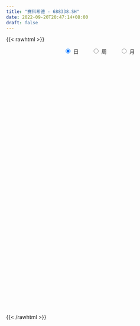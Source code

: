 ```yaml
---
title: "赛科希德 - 688338.SH"
date: 2022-09-20T20:47:14+08:00
draft: false
---
```

{{< rawhtml >}}
    <div style="text-align: center">
        <label style="padding: 1rem;"><input style="margin-right: .5rem" type="radio" name="period" value="D" checked onclick="period_change(this)">日</label>
        <label style="padding: 1rem;"><input style="margin-right: .5rem" type="radio" name="period" value="W" onclick="period_change(this)">周</label>
        <label style="padding: 1rem;"><input style="margin-right: .5rem" type="radio" name="period" value="M" onclick="period_change(this)">月</label>
    </div>
    <div id="chart" style="height: 700px;"></div> 
    <script type="text/javascript">
        const D_v = [11932.2,8741.44,18937.33,15029.28,9034.46,18582.39,14041.01,17815.07,11528.6,13349.9,10201.94,8292.66,18745.18,28251.61,14044.59,6851.15,8071.98,11128.2,7583.56,5249.02,9916.56,5084.34,4888.5,5502.09,8185.19,8897.94,6373.39,6481.57,5569.08,4877.04,4545.44,19541.33,18093.94,15858.23,9523.59,4569.47,9033.44,9485.95,8962.4,7467.26,9362.0,5235.91,5848.68,5953.24,8252.92,6316.79,6573.79,2616.67,3802.11,9328.77,6740.55,3914.03,3181.55,3605.27,3685.41,4748.39,12581.21,6265.76,3567.29,2911.68,3448.79,3669.56,4068.25,8304.99,4999.4,3977.28,4989.56,4995.77,7512.66,2376.56,3954.66,4177.99,3824.83,3171.78,3644.9,4707.58,6891.62,6494.16,3248.39,4097.72,3244.16,2775.43,4417.12,3717.79,5809.07,4801.98,6748.31,4214.01,4707.31,2357.13,5503.38,5784.76,6329.17,3685.64,3841.66,3172.3,4589.27,9594.04,6573.52,3135.39,3247.1,2622.25,3088.81,2385.61,3043.76,5038.4,6660.82,13018.5,11674.69,6123.76,7394.55,5637.03,5787.97,8648.52,4795.51,3895.69,5559.15,7235.14,5294.73,3542.38,3399.74,5659.7,5605.1,5912.23,4561.92,4093.7,2786.72,2426.68,1799.5,2742.81,2479.27,2168.42,2708.63,2563.06,2921.28,1961.49,3487.75,2012.44,2214.55,2781.05,2178.53,1121.16,2841.83,1518.41,1696.23,3598.98,1980.84,2967.67,2134.12,1981.9,5832.6,10372.14,15314.83,10042.58,6371.09,5425.21,9146.3,18114.3,9616.03,6694.42,7075.72,5173.25,6844.94,4995.83,4340.61,2578.59,3519.94,7926.07,7174.75,10446.46,6069.94,7759.82,24549.41,20326.08,11742.88,11835.36,18524.35,11720.77,11259.55,9522.68,9773.25,16815.76,10750.92,14972.32,20564.2,9747.16,5736.8,5420.35,7747.78,5803.23,4082.92,4714.44,5638.55,5085.92,4403.14,5283.08,5891.07,3223.91,4220.75,4171.42,5315.14,10901.58,10444.98,8075.94,8288.0,7569.76,5523.47,5274.44,4448.93,7498.01,2864.99,4218.74,2270.63,3925.88,2323.21,3321.08,2961.84,2561.73,5194.1,3222.32,2643.35,2524.54,3336.13,3841.76,5132.32,5198.58,4702.5,5275.0,5549.64,7619.17,3975.8,4972.56,3284.16,3902.87,2577.15,4794.34,2295.43,3534.33,3279.57,3376.36,5265.61,5365.43,1897.54,2404.63,2236.24,2781.16,2053.68,2442.62,3639.58,2945.91,2574.13,2816.42,2745.58,1406.09,4632.19,9468.69,5132.11,4816.54,2177.73,2832.68,3712.92,2793.47,1226.39,1838.46,1149.1,1210.59,949.91,1416.45,1160.62,1114.78,1230.4,994.6,1530.81,1005.7,1262.55,1279.16,1788.98,2599.04,3427.18,4326.85,2287.06,2075.71,3435.11,4384.82,2613.35,2987.1,1885.08,1781.87,2499.23,2635.55,2309.21,4445.61,3072.22,1968.86,2875.34,3198.12,1945.66,3627.41,6347.91,4917.95,4216.15,4025.98,5222.11,3504.49,4674.53,3113.43,4044.12,2583.98,1437.41,1750.25,2100.52,2196.06,2394.46,3974.19,2311.56,2093.2,2632.44,2861.35,4361.97,3401.08,3698.62,1876.94,1407.95,2010.3,2809.13,3744.08,4798.1,4224.4,3756.32,6062.11,8034.0,16182.11,10436.54,8110.27,17335.2,10667.63,11241.56,4738.72,6088.11,5231.07,4229.67,7047.24,2879.82,3496.48,2953.25,2558.75,2069.62,2451.15,2118.43,3003.54,2474.5,1886.91,2539.86,2166.24,1767.6,4632.62,2217.85,2030.76,4732.73,3013.77,2363.73,1997.37,2061.18,1806.49,2553.82,3018.12,3253.88,3631.08,2437.91,4484.9,3358.27,2730.8,2924.74,2416.68,2142.11,2366.3,1812.79,1722.17,1952.78,1809.23,1648.31,1933.75,1903.4,2485.23,1519.8,1450.07,2233.84,2431.5,2850.16,1518.42,1549.84,1547.94,2618.37,2464.38,2086.93,2610.1,3426.92,5731.76,4152.93,2537.24,4553.5,3031.41,3483.68,3317.53,2976.94,5111.09,2825.88,3590.95,2351.03,1574.44,2010.79,1511.41,1493.51,2520.05,1757.16,1805.87,2811.32,1674.46,1423.08,1805.26,3142.02,4617.81,5180.48,7557.18,11882.76,5411.41,6086.72,4713.18,3678.62,3195.75,3982.03,4760.11,4159.87,4391.89,2727.15,3704.27,2504.64,3152.45,3945.18,3400.0,3288.49,3910.49,2568.46,2124.58,4578.02,3139.67,2837.22,2791.78,2097.92,1751.34,2625.45,2505.2,3353.13,3161.79,2331.03,2113.77,2359.36,2505.08,3169.15,2387.65,2455.69,1761.24,2837.19,2900.68,2167.88,4661.31,3141.46,1962.65,4482.2,3513.29,3416.95,3840.7,8054.5,5068.92,3275.58,2509.97,3046.74,4594.58,4517.47,2404.05,2202.65,4303.64,5573.94,3601.36,2729.23,4134.41,3508.36,3438.38,2162.93,2815.7,2672.44,2939.63,2367.8,1818.91,1988.61,2830.2,3798.78,3262.55,2461.24,1309.44]
const D_histogram = [0.0,0.0325470085,-0.1983605717,-0.2321189259,-0.3244422982,-0.7018881779,-0.9903210574,-1.390018091,-1.714717045,-1.6319692413,-1.4240097497,-1.137567852,-0.6075884824,-0.1345188157,0.1003371715,0.2097212802,0.2853040842,0.4965471337,0.5113034144,0.3971376226,-0.0008000081,-0.1881482147,-0.3589739174,-0.2850323183,-0.0296311556,0.1111188034,0.2438517849,0.2013109678,0.2389452691,0.1845536407,0.1629809825,0.3797180836,0.5351230194,0.330651529,0.0497040853,-0.1165055807,-0.3135022169,-0.5066287495,-0.7658229343,-0.892188208,-0.6962593733,-0.5418558354,-0.3450337953,-0.2421987297,-0.002086002,0.1193961852,0.0947886058,0.0792442739,0.0687385026,0.2328162034,0.2234098051,0.2641568201,0.2908430955,0.2824038306,0.2753598378,0.201285308,0.3126216754,0.2579287292,0.2003684274,0.1742041274,0.2197468934,0.2556536769,0.2900757769,0.4027883109,0.4581896034,0.4233048316,0.2644095234,0.0923114463,-0.1462591486,-0.2630441242,-0.2476350398,-0.3812707584,-0.3745359439,-0.4222705726,-0.3832563233,-0.3535825413,-0.4070940423,-0.5855926527,-0.6428386008,-0.7313005545,-0.7258103169,-0.6670861477,-0.4527477074,-0.197664223,0.0815232642,0.1912424103,0.0570901567,-0.0507059106,-0.1828029084,-0.1926018369,-0.2830618564,-0.2285148281,-0.0286210844,0.1083698938,0.2527513613,0.3336316536,0.3690721703,0.6056291717,0.6085692913,0.5733080785,0.4533798194,0.3609422325,0.2023281376,0.1613374189,0.1282051107,-0.0191724377,-0.2731450517,-0.128164111,-0.1750331302,-0.175920881,-0.0211819925,0.1477324251,0.3259129542,0.5176869091,0.5682636087,0.5557502275,0.420119548,0.4406646611,0.5078767617,0.4924442273,0.5097757488,0.5187692978,0.5732134147,0.5275401027,0.3998853734,0.2215213189,0.1523214525,0.0578211354,-0.0349514047,-0.0508604496,-0.0272156947,-0.0227146862,0.0047029292,0.0763068893,0.0804192184,0.0628900629,-0.0012513496,0.0127796213,0.0010143835,-0.0180086805,-0.0450097801,-0.0397554374,0.0180781695,0.0489967828,0.0804584203,0.1429747713,0.1524294594,0.0894924789,0.044265696,0.0226201203,0.1093735419,0.3109646207,0.5987842949,0.6051093297,0.5768779862,0.4946054778,0.494603834,0.6643797896,0.6870095642,0.6210406057,0.4556336844,0.3529578987,0.1339964091,-0.068182062,-0.2267511498,-0.3012942078,-0.2981553449,-0.2113504087,-0.1629659691,-0.0176596213,0.0799866431,0.1016161015,0.4807527614,0.7330599843,0.8035456201,0.8387819075,0.9872881951,0.9593530406,0.7875586472,0.6719293175,0.5468935782,0.5157203251,0.4519395464,0.3719489645,-0.0256481392,-0.2887071506,-0.5487187778,-0.7070619906,-0.8894102862,-1.0228878735,-1.0436536269,-0.997964633,-0.8718148455,-0.6819907833,-0.5633998542,-0.5148107555,-0.5714598149,-0.5545045559,-0.448282696,-0.4208448927,-0.3009531638,-0.1389229211,-0.0020543453,0.0927278914,0.110002521,0.0079793478,-0.0594645481,-0.1749540841,-0.2024238768,-0.3081166701,-0.3634214844,-0.4382997997,-0.4260720448,-0.481447702,-0.4520275769,-0.3578457313,-0.2533593013,-0.2200661884,-0.285608033,-0.3209425679,-0.3673069671,-0.3324395133,-0.1915680764,-0.0199214362,0.129514901,0.2658358332,0.2879050192,0.1899634325,0.1459471576,0.0228331914,-0.059216563,-0.0893939091,-0.103780064,-0.0498420269,-0.05088195,-0.0798287423,-0.0990405696,-0.1402739855,-0.0792334283,-0.0273082143,0.0590017495,0.0345690927,0.0038302511,-0.0305348874,-0.0621109628,-0.0563187122,-0.0394053524,0.0009124587,0.0773966563,0.118756576,0.1369388064,0.1252885704,0.1207921545,0.1220163676,0.1749853093,0.2980546029,0.3054064001,0.2416999425,0.1687912708,0.1241845917,0.0464037064,-0.0526657261,-0.1182835068,-0.1873048278,-0.1995311138,-0.1437930229,-0.0933608681,-0.0831468583,-0.053176188,-0.0180159282,-0.0024648603,0.0146640139,0.0433376599,0.0533947378,0.0543252886,0.0563828526,0.0697594408,0.0995811815,0.0913332601,-0.047127284,-0.1117798541,-0.1246125226,-0.1582537681,-0.1204884183,-0.0581790249,0.0253148128,0.0327745745,0.0616731509,0.1119263339,0.1701220065,0.2043303563,0.2799571992,0.2888734119,0.3295175571,0.2965454028,0.297618449,0.285472422,0.3045939531,0.3486367133,0.3752019073,0.3636758601,0.3554918798,0.3656140149,0.3430883063,0.2258317623,0.1690654497,0.0341028371,-0.0943730411,-0.1595026623,-0.1747685693,-0.1939583377,-0.1937378243,-0.1522033656,-0.1127697711,-0.0771012835,-0.078033772,-0.053817058,-0.0315767241,0.0202397799,-0.0053421724,-0.0902081095,-0.1061075991,-0.0981265898,-0.0900505365,-0.0463951363,-0.0062345707,0.0455988428,0.0559787312,0.0901205898,0.1097192198,0.1923152844,0.3364321917,0.3965539097,0.3584920825,0.4113167623,0.3808309124,0.2267438042,0.0997493768,-0.0472299859,-0.1982847945,-0.3345890668,-0.5437230034,-0.6516474907,-0.75344888,-0.7894753798,-0.7371914989,-0.6248733915,-0.4991741576,-0.3877703048,-0.3419749947,-0.3140341949,-0.2610189666,-0.1504376152,-0.0832574024,-0.0095978749,0.124271887,0.1775366074,0.2409004466,0.1899371951,0.1984662915,0.1808432743,0.1773345702,0.1939393744,0.1905678022,0.1661215289,0.0961837454,-0.027538152,-0.1484281167,-0.1727991554,-0.0788430427,-0.0482081401,-0.1334244679,-0.1371494872,-0.0809931736,-0.005379847,0.0708191251,0.0953660333,0.1153904061,0.0936150107,0.0752864139,0.050972953,0.0381065555,0.0617205295,0.0991630169,0.102240834,0.1108267653,0.0411139574,-0.0415672211,-0.1815545367,-0.1933547865,-0.2092662531,-0.1721984711,-0.1302784203,-0.1121065379,-0.1235565201,-0.078024409,-0.1240686821,-0.2439600633,-0.4020200892,-0.5492743639,-0.5978216202,-0.6431350565,-0.5421814965,-0.4167865153,-0.2989263652,-0.0923686327,0.046846367,0.1428293602,0.2261417208,0.2813133408,0.2878719368,0.2629609004,0.2490261466,0.2887209105,0.3127038042,0.3433759863,0.2520441072,0.207794786,0.1821383834,0.1294985312,0.1141025979,0.1366373349,0.2044279078,0.3476184666,0.4927554523,0.5123183327,0.4803367263,0.3700428837,0.3023948543,0.2260427986,0.1298535856,0.0636296833,0.0558900671,0.0704075443,0.0858284773,0.061244716,-0.0044948497,-0.0000380422,0.043715709,0.0682252608,0.1022069499,0.0788463073,0.0703672766,0.0561836162,0.103495722,0.086442384,0.0699481055,-0.0073936678,-0.0262666243,-0.0521156053,-0.1300027961,-0.1735859403,-0.1425716802,-0.1688485202,-0.1309927942,-0.0712185115,-0.0013154241,0.0470240525,0.0581468339,0.0937287333,0.1029952937,0.1078109267,0.1323129973,0.1082177111,0.0936077828,-0.0172508203,-0.0670755472,-0.079071533,-0.0205994092,0.0381792004,0.0761126735,0.1128586935,0.1773094046,0.1813136526,0.1455317155,0.1182654522,0.0962200869,0.0905087847,0.0281199179,-0.0289344901,-0.0617195831,-0.1412514831,-0.1804982247,-0.189473532,-0.186869238,-0.1307689649,-0.1158952288,-0.1299297509,-0.1138264892,-0.0883526472,-0.0683503407,-0.0699010255,-0.091101866,-0.0792658328,-0.0701370877,-0.0751492617,-0.0726362471,-0.1298286143,-0.2039183647,-0.2217090786]
const D_fast = [0.0,0.0406837607,-0.2398139625,-0.3316020481,-0.505035995,-1.0579539192,-1.593967063,-2.3411686194,-3.0945468346,-3.4197913413,-3.5678342871,-3.5657843525,-3.1877021034,-2.7482621406,-2.4883218605,-2.3265074319,-2.1795986067,-1.8442187739,-1.7016366396,-1.7165180257,-2.1146556584,-2.3490409186,-2.6096101007,-2.6069265812,-2.3589332074,-2.1904035476,-1.9967076198,-1.988920695,-1.8915500764,-1.8998032946,-1.8806307073,-1.5689640852,-1.2797783945,-1.4015870028,-1.6701084251,-1.8654444863,-2.1408166767,-2.4606003966,-2.9112503151,-3.2606626408,-3.2387986493,-3.2198590703,-3.1092954791,-3.0670100959,-2.8274188686,-2.6760876351,-2.6769980631,-2.6727313266,-2.6660524722,-2.4437707206,-2.3973246676,-2.2905384476,-2.1911413983,-2.1289797056,-2.0671837389,-2.0909369417,-1.9014451554,-1.8916559193,-1.8991241143,-1.8817373825,-1.7812578931,-1.6814376904,-1.5744966462,-1.3610870344,-1.191138341,-1.120196905,-1.2129898323,-1.3620100479,-1.6371454299,-1.8196914366,-1.866191112,-2.0951445203,-2.1820436918,-2.3353459636,-2.3921457952,-2.4508676484,-2.60615266,-2.9310494336,-3.149005032,-3.4202921243,-3.5962544659,-3.7043018336,-3.6031503202,-3.3974828915,-3.0979145882,-2.9403848396,-3.0602645541,-3.180737099,-3.3585348239,-3.4164842115,-3.5777096952,-3.5802913739,-3.3875529013,-3.2234694496,-3.0159001419,-2.8516119362,-2.7239033769,-2.3359390826,-2.1808566402,-2.0727908333,-2.0793741375,-2.0815761663,-2.1896082269,-2.1902645908,-2.1913456214,-2.3435162792,-2.6657751561,-2.5528352431,-2.643462545,-2.688330516,-2.5388871256,-2.3330396017,-2.073380834,-1.7521851518,-1.5595425501,-1.4331183744,-1.4637191669,-1.3330078885,-1.1388265975,-1.031148075,-0.8863726164,-0.7476867429,-0.5499392723,-0.4637275586,-0.4914109447,-0.6143946694,-0.6455141726,-0.7255592059,-0.8270695972,-0.8556937545,-0.8388529233,-0.8400305863,-0.8114372386,-0.7207565562,-0.6965394225,-0.6983460623,-0.7628003121,-0.7455744359,-0.7570860778,-0.780611312,-0.8188648566,-0.8235493733,-0.7611962239,-0.7180284149,-0.6664521724,-0.5681921285,-0.5206300756,-0.5611939364,-0.5953542953,-0.611344841,-0.4972480338,-0.2179157999,0.2195999481,0.3772023153,0.4931904683,0.5345693293,0.658218644,0.9940895471,1.1884717127,1.2777629056,1.2262644054,1.2118280944,1.0263657071,0.8071417205,0.5918848452,0.4420182353,0.3706182619,0.404585596,0.4122285433,0.5531199858,0.670762911,0.7177963948,1.217121245,1.652693464,1.9240655049,2.168997269,2.5643256054,2.7762287111,2.8013239795,2.8536769792,2.8653646344,2.9631214625,3.0123255705,3.0253222297,2.6213130912,2.2860772921,1.8888859704,1.5537772601,1.1490763929,0.7598768371,0.4781976771,0.2743955127,0.1825915888,0.2019179552,0.1796589208,0.0995453306,-0.0999686825,-0.2216395625,-0.2274883767,-0.3052617965,-0.2606083586,-0.1333088461,0.0030461434,0.1210103529,0.1657856127,0.0657572765,-0.0165527564,-0.1757808134,-0.2538565754,-0.4365785361,-0.5827387215,-0.7671919867,-0.8614822431,-1.0372198258,-1.1208065949,-1.1160861821,-1.0749395774,-1.0966630116,-1.2336068645,-1.3491770413,-1.4873681823,-1.5356106069,-1.442631189,-1.275964908,-1.0941498455,-0.891369955,-0.7973245142,-0.8477752428,-0.8553047282,-0.9727103966,-1.0695642917,-1.1220901151,-1.162421286,-1.1209437556,-1.1347041662,-1.1836081441,-1.2275801138,-1.3038820261,-1.262649826,-1.2175516655,-1.1164912644,-1.1322816479,-1.1620629268,-1.2040617872,-1.2511656033,-1.2594530307,-1.2523910091,-1.2118450832,-1.1160117215,-1.0449626578,-0.9925457258,-0.9728738192,-0.9471721965,-0.9154438915,-0.8187286225,-0.6211456781,-0.5374422809,-0.5407237528,-0.5714346069,-0.584995138,-0.6511750968,-0.7634109608,-0.8585996182,-0.9744471462,-1.0365562106,-1.0167663755,-0.9896744377,-1.0002471424,-0.9835705191,-0.9529142414,-0.9379793886,-0.9171845109,-0.8776764499,-0.8542706876,-0.8397588147,-0.8236055374,-0.792789089,-0.7380720529,-0.7234866594,-0.8737290244,-0.966326558,-1.0103123572,-1.0835170448,-1.0758737995,-1.0281091623,-0.9382866214,-0.9226332161,-0.878316352,-0.8000815855,-0.6993554113,-0.6140644725,-0.4684483298,-0.3873137641,-0.2642902296,-0.2231260332,-0.1476483748,-0.0884262962,0.0068437232,0.1380456617,0.2584113325,0.3378042503,0.41849324,0.5200188788,0.5832652467,0.5224666433,0.5079666931,0.3815297898,0.2294606514,0.1244553646,0.0654973152,-0.0021820376,-0.0503959803,-0.0469123629,-0.0356712113,-0.0192780445,-0.039718976,-0.0289565266,-0.0146103736,0.0422660753,0.01534858,-0.0920693845,-0.1344957739,-0.1510464121,-0.1654829929,-0.1334263767,-0.0948244538,-0.0315913296,-0.0072167584,0.0494552476,0.0964836826,0.2271585683,0.4553835235,0.614643719,0.6662049123,0.8218587828,0.886580661,0.7891795038,0.6871224206,0.5283355614,0.3277095542,0.1077580152,-0.2373066722,-0.5081430322,-0.7983066415,-1.0317019862,-1.1637159801,-1.2076162206,-1.2067105261,-1.1922492495,-1.2319476881,-1.2825154369,-1.2947549503,-1.2217830027,-1.1754171405,-1.1041570817,-0.939219348,-0.8415704758,-0.7179815249,-0.7214604777,-0.6633148084,-0.635727007,-0.5949020686,-0.5298124208,-0.4855420425,-0.4684579336,-0.5143497806,-0.644956216,-0.8029532099,-0.8705240375,-0.7962786855,-0.7776958179,-0.8962682626,-0.9342806537,-0.8983726336,-0.8241042687,-0.7302005154,-0.6818120988,-0.6329401245,-0.6313117672,-0.6308187606,-0.6423889832,-0.6457287418,-0.6066846355,-0.5444513939,-0.5158133682,-0.4795207456,-0.5389550641,-0.632028048,-0.8174039978,-0.8775429442,-0.9457709741,-0.9517528098,-0.9424023641,-0.9522571162,-0.9945962283,-0.9685702196,-1.0456316632,-1.2265130602,-1.4850781084,-1.7696509741,-1.9676536355,-2.1737508359,-2.20834265,-2.1871442976,-2.1440157388,-1.9605501645,-1.809623573,-1.6779332398,-1.538085449,-1.4125854937,-1.3340589135,-1.2932297249,-1.244907942,-1.1330329504,-1.0308741057,-0.9143579271,-0.9426787794,-0.934979404,-0.9151012108,-0.9353664302,-0.922236714,-0.8655426434,-0.7466450935,-0.516549918,-0.2482240692,-0.1005816057,-0.0124790305,-0.0302621521,-0.0223114679,-0.042152824,-0.1058786406,-0.156195122,-0.1499622215,-0.1178428582,-0.0809648059,-0.0902373882,-0.1571006663,-0.1526533694,-0.097970691,-0.056404824,0.0031286026,-0.0005204632,0.0085923253,0.0084545689,0.0816406052,0.0861978632,0.0871906111,0.0080004208,-0.0174391918,-0.0563170741,-0.1667049639,-0.2536845931,-0.2583132531,-0.3268022232,-0.3216946957,-0.279725041,-0.2101508095,-0.1500553199,-0.12439583,-0.0653817473,-0.0303663634,0.0014020013,0.0589823212,0.0619414628,0.0707334801,-0.044437828,-0.1110314418,-0.1427953107,-0.0894730393,-0.0211496296,0.0358120119,0.1007727053,0.2095507676,0.2588834287,0.2594844204,0.2617845203,0.2637941766,0.2807100706,0.2253511833,0.1610631527,0.112848164,-0.0019966067,-0.0863679046,-0.1427115948,-0.1868246103,-0.1634165785,-0.1775166495,-0.2240336094,-0.23638697,-0.2330012898,-0.2300865684,-0.2491125096,-0.2930888166,-0.3010692416,-0.3094747685,-0.3332742579,-0.3489203051,-0.4385698258,-0.5636391673,-0.636857151]
const D_slow = [0.0,0.0081367521,-0.0414533908,-0.0994831223,-0.1805936968,-0.3560657413,-0.6036460056,-0.9511505284,-1.3798297896,-1.7878221,-2.1438245374,-2.4282165004,-2.580113621,-2.6137433249,-2.588659032,-2.536228712,-2.464902691,-2.3407659075,-2.212940054,-2.1136556483,-2.1138556503,-2.160892704,-2.2506361833,-2.3218942629,-2.3293020518,-2.301522351,-2.2405594047,-2.1902316628,-2.1304953455,-2.0843569353,-2.0436116897,-1.9486821688,-1.8149014139,-1.7322385317,-1.7198125104,-1.7489389056,-1.8273144598,-1.9539716472,-2.1454273808,-2.3684744328,-2.5425392761,-2.6780032349,-2.7642616838,-2.8248113662,-2.8253328667,-2.7954838204,-2.7717866689,-2.7519756004,-2.7347909748,-2.676586924,-2.6207344727,-2.5546952677,-2.4819844938,-2.4113835362,-2.3425435767,-2.2922222497,-2.2140668308,-2.1495846485,-2.0994925417,-2.0559415098,-2.0010047865,-1.9370913673,-1.864572423,-1.7638753453,-1.6493279445,-1.5435017366,-1.4773993557,-1.4543214941,-1.4908862813,-1.5566473123,-1.6185560723,-1.7138737619,-1.8075077479,-1.913075391,-2.0088894718,-2.0972851072,-2.1990586177,-2.3454567809,-2.5061664311,-2.6889915698,-2.870444149,-3.0372156859,-3.1504026128,-3.1998186685,-3.1794378524,-3.1316272499,-3.1173547107,-3.1300311884,-3.1757319155,-3.2238823747,-3.2946478388,-3.3517765458,-3.3589318169,-3.3318393435,-3.2686515031,-3.1852435897,-3.0929755472,-2.9415682543,-2.7894259314,-2.6460989118,-2.532753957,-2.4425183988,-2.3919363644,-2.3516020097,-2.319550732,-2.3243438415,-2.3926301044,-2.4246711322,-2.4684294147,-2.512409635,-2.5177051331,-2.4807720268,-2.3992937883,-2.269872061,-2.1278061588,-1.9888686019,-1.8838387149,-1.7736725496,-1.6467033592,-1.5235923024,-1.3961483652,-1.2664560407,-1.123152687,-0.9912676614,-0.891296318,-0.8359159883,-0.7978356252,-0.7833803413,-0.7921181925,-0.8048333049,-0.8116372286,-0.8173159001,-0.8161401678,-0.7970634455,-0.7769586409,-0.7612361252,-0.7615489626,-0.7583540572,-0.7581004613,-0.7626026315,-0.7738550765,-0.7837939359,-0.7792743935,-0.7670251978,-0.7469105927,-0.7111668998,-0.673059535,-0.6506864153,-0.6396199913,-0.6339649612,-0.6066215757,-0.5288804206,-0.3791843468,-0.2279070144,-0.0836875179,0.0399638516,0.1636148101,0.3297097575,0.5014621485,0.6567222999,0.770630721,0.8588701957,0.892369298,0.8753237825,0.818635995,0.7433124431,0.6687736069,0.6159360047,0.5751945124,0.5707796071,0.5907762679,0.6161802933,0.7363684836,0.9196334797,1.1205198847,1.3302153616,1.5770374104,1.8168756705,2.0137653323,2.1817476617,2.3184710562,2.4474011375,2.5603860241,2.6533732652,2.6469612304,2.5747844427,2.4376047483,2.2608392506,2.0384866791,1.7827647107,1.521851304,1.2723601457,1.0544064343,0.8839087385,0.743058775,0.6143560861,0.4714911324,0.3328649934,0.2207943194,0.1155830962,0.0403448052,0.005614075,0.0051004887,0.0282824615,0.0557830917,0.0577779287,0.0429117917,-0.0008267293,-0.0514326986,-0.1284618661,-0.2193172372,-0.3288921871,-0.4354101983,-0.5557721238,-0.668779018,-0.7582404508,-0.8215802761,-0.8765968232,-0.9479988315,-1.0282344735,-1.1200612152,-1.2031710936,-1.2510631127,-1.2560434717,-1.2236647465,-1.1572057882,-1.0852295334,-1.0377386753,-1.0012518859,-0.995543588,-1.0103477287,-1.032696206,-1.058641222,-1.0711017287,-1.0838222162,-1.1037794018,-1.1285395442,-1.1636080406,-1.1834163976,-1.1902434512,-1.1754930138,-1.1668507407,-1.1658931779,-1.1735268998,-1.1890546405,-1.2031343185,-1.2129856566,-1.2127575419,-1.1934083778,-1.1637192338,-1.1294845322,-1.0981623896,-1.067964351,-1.0374602591,-0.9937139318,-0.919200281,-0.842848681,-0.7824236954,-0.7402258777,-0.7091797298,-0.6975788032,-0.7107452347,-0.7403161114,-0.7871423183,-0.8370250968,-0.8729733525,-0.8963135696,-0.9171002841,-0.9303943311,-0.9348983132,-0.9355145283,-0.9318485248,-0.9210141098,-0.9076654254,-0.8940841032,-0.8799883901,-0.8625485299,-0.8376532345,-0.8148199195,-0.8266017405,-0.854546704,-0.8856998346,-0.9252632767,-0.9553853812,-0.9699301375,-0.9636014342,-0.9554077906,-0.9399895029,-0.9120079194,-0.8694774178,-0.8183948287,-0.7484055289,-0.676187176,-0.5938077867,-0.519671436,-0.4452668238,-0.3738987182,-0.29775023,-0.2105910516,-0.1167905748,-0.0258716098,0.0630013602,0.1544048639,0.2401769405,0.296634881,0.3389012434,0.3474269527,0.3238336924,0.2839580269,0.2402658845,0.1917763001,0.143341844,0.1052910026,0.0770985599,0.057823239,0.038314796,0.0248605315,0.0169663505,0.0220262954,0.0206907524,-0.001861275,-0.0283881748,-0.0529198223,-0.0754324564,-0.0870312404,-0.0885898831,-0.0771901724,-0.0631954896,-0.0406653422,-0.0132355372,0.0348432839,0.1189513318,0.2180898093,0.3077128299,0.4105420204,0.5057497486,0.5624356996,0.5873730438,0.5755655473,0.5259943487,0.442347082,0.3064163312,0.1435044585,-0.0448577615,-0.2422266065,-0.4265244812,-0.5827428291,-0.7075363685,-0.8044789447,-0.8899726933,-0.9684812421,-1.0337359837,-1.0713453875,-1.0921597381,-1.0945592068,-1.0634912351,-1.0191070832,-0.9588819716,-0.9113976728,-0.8617810999,-0.8165702813,-0.7722366388,-0.7237517952,-0.6761098446,-0.6345794624,-0.6105335261,-0.6174180641,-0.6545250932,-0.6977248821,-0.7174356428,-0.7294876778,-0.7628437948,-0.7971311666,-0.81737946,-0.8187244217,-0.8010196404,-0.7771781321,-0.7483305306,-0.7249267779,-0.7061051745,-0.6933619362,-0.6838352973,-0.668405165,-0.6436144107,-0.6180542022,-0.5903475109,-0.5800690215,-0.5904608268,-0.635849461,-0.6841881576,-0.7365047209,-0.7795543387,-0.8121239438,-0.8401505783,-0.8710397083,-0.8905458105,-0.9215629811,-0.9825529969,-1.0830580192,-1.2203766102,-1.3698320152,-1.5306157794,-1.6661611535,-1.7703577823,-1.8450893736,-1.8681815318,-1.85646994,-1.8207626,-1.7642271698,-1.6938988346,-1.6219308504,-1.5561906253,-1.4939340886,-1.421753861,-1.3435779099,-1.2577339134,-1.1947228866,-1.1427741901,-1.0972395942,-1.0648649614,-1.0363393119,-1.0021799782,-0.9510730013,-0.8641683846,-0.7409795215,-0.6128999384,-0.4928157568,-0.4003050359,-0.3247063223,-0.2681956226,-0.2357322262,-0.2198248054,-0.2058522886,-0.1882504025,-0.1667932832,-0.1514821042,-0.1526058166,-0.1526153272,-0.1416863999,-0.1246300847,-0.0990783473,-0.0793667705,-0.0617749513,-0.0477290473,-0.0218551168,-0.0002445208,0.0172425056,0.0153940886,0.0088274325,-0.0042014688,-0.0367021678,-0.0800986529,-0.1157415729,-0.157953703,-0.1907019015,-0.2085065294,-0.2088353854,-0.1970793723,-0.1825426639,-0.1591104805,-0.1333616571,-0.1064089254,-0.0733306761,-0.0462762483,-0.0228743026,-0.0271870077,-0.0439558945,-0.0637237778,-0.0688736301,-0.05932883,-0.0403006616,-0.0120859882,0.0322413629,0.0775697761,0.113952705,0.143519068,0.1675740897,0.1902012859,0.1972312654,0.1899976429,0.1745677471,0.1392548763,0.0941303201,0.0467619372,0.0000446277,-0.0326476136,-0.0616214208,-0.0941038585,-0.1225604808,-0.1446486426,-0.1617362278,-0.1792114841,-0.2019869506,-0.2218034088,-0.2393376807,-0.2581249962,-0.276284058,-0.3087412115,-0.3597208027,-0.4151480724]
const D_data = [['2020-08-31', 90.7, 90.05, 89.18, 91.91],['2020-09-01', 90.0, 90.56, 89.64, 91.63],['2020-09-02', 90.5, 86.65, 85.0, 90.89],['2020-09-03', 86.0, 88.22, 86.0, 89.26],['2020-09-04', 86.5, 86.9, 86.02, 87.46],['2020-09-07', 86.5, 81.6, 81.18, 87.88],['2020-09-08', 80.79, 80.16, 79.0, 82.49],['2020-09-09', 79.0, 75.83, 75.68, 79.0],['2020-09-10', 76.71, 73.39, 73.17, 77.75],['2020-09-11', 73.5, 76.27, 72.05, 77.76],['2020-09-14', 76.77, 77.12, 76.51, 78.66],['2020-09-15', 77.7, 78.09, 76.0, 78.8],['2020-09-16', 78.45, 82.3, 77.4, 82.3],['2020-09-17', 82.87, 83.64, 81.51, 88.0],['2020-09-18', 83.0, 82.19, 81.0, 83.99],['2020-09-21', 81.42, 81.31, 80.7, 82.4],['2020-09-22', 80.12, 81.23, 80.12, 82.98],['2020-09-23', 81.23, 83.68, 81.02, 85.78],['2020-09-24', 82.6, 81.91, 80.77, 83.26],['2020-09-25', 81.0, 80.08, 79.58, 82.84],['2020-09-28', 80.08, 74.99, 74.9, 80.7],['2020-09-29', 75.01, 75.66, 74.7, 76.65],['2020-09-30', 75.48, 74.36, 73.56, 76.51],['2020-10-09', 75.0, 76.58, 75.0, 77.4],['2020-10-12', 77.6, 79.29, 77.03, 79.48],['2020-10-13', 79.9, 78.63, 78.39, 80.8],['2020-10-14', 80.18, 79.09, 78.37, 80.18],['2020-10-15', 79.48, 77.0, 77.0, 79.48],['2020-10-16', 77.35, 77.86, 76.51, 78.24],['2020-10-19', 78.0, 76.53, 76.07, 78.46],['2020-10-20', 76.53, 76.58, 75.31, 76.65],['2020-10-21', 76.94, 80.03, 76.69, 82.87],['2020-10-22', 80.0, 80.37, 78.61, 82.75],['2020-10-23', 80.75, 75.82, 75.5, 81.18],['2020-10-26', 75.28, 73.45, 72.88, 75.28],['2020-10-27', 73.15, 73.4, 72.93, 73.79],['2020-10-28', 73.0, 71.6, 71.3, 73.53],['2020-10-29', 70.35, 69.99, 69.79, 71.2],['2020-10-30', 70.05, 67.13, 67.0, 70.6],['2020-11-02', 67.13, 66.76, 65.05, 67.75],['2020-11-03', 66.87, 70.0, 66.87, 70.0],['2020-11-04', 70.11, 69.56, 68.58, 70.5],['2020-11-05', 71.02, 70.3, 69.38, 71.52],['2020-11-06', 70.45, 69.3, 68.38, 70.59],['2020-11-09', 70.0, 71.45, 70.0, 71.9],['2020-11-10', 71.46, 70.59, 70.13, 72.34],['2020-11-11', 70.79, 68.71, 68.5, 70.79],['2020-11-12', 68.79, 68.39, 68.22, 69.35],['2020-11-13', 68.01, 68.05, 67.87, 68.97],['2020-11-16', 68.4, 70.39, 68.1, 71.66],['2020-11-17', 70.39, 68.44, 68.2, 70.99],['2020-11-18', 68.76, 68.98, 67.88, 68.99],['2020-11-19', 68.84, 68.85, 68.2, 69.39],['2020-11-20', 68.89, 68.34, 68.34, 69.88],['2020-11-23', 68.69, 68.2, 67.98, 68.88],['2020-11-24', 68.5, 67.0, 67.0, 68.52],['2020-11-25', 67.06, 69.31, 66.35, 71.0],['2020-11-26', 69.0, 67.3, 67.2, 69.29],['2020-11-27', 67.35, 66.84, 66.41, 67.37],['2020-11-30', 66.98, 66.86, 66.32, 67.74],['2020-12-01', 66.86, 67.68, 66.5, 67.86],['2020-12-02', 67.69, 67.69, 67.31, 68.19],['2020-12-03', 67.36, 67.81, 67.36, 68.66],['2020-12-04', 68.26, 69.21, 67.83, 70.48],['2020-12-07', 69.7, 69.05, 68.55, 70.3],['2020-12-08', 69.28, 68.1, 67.68, 69.5],['2020-12-09', 68.3, 66.08, 65.8, 68.45],['2020-12-10', 65.82, 64.95, 64.67, 66.42],['2020-12-11', 65.0, 62.77, 61.9, 65.28],['2020-12-14', 62.9, 62.95, 62.42, 63.28],['2020-12-15', 62.96, 63.9, 62.5, 64.8],['2020-12-16', 63.5, 61.22, 61.17, 63.78],['2020-12-17', 61.08, 62.08, 60.06, 62.08],['2020-12-18', 61.81, 60.7, 60.5, 61.98],['2020-12-21', 60.7, 61.16, 59.66, 61.16],['2020-12-22', 61.0, 60.64, 60.53, 62.46],['2020-12-23', 60.08, 58.92, 58.59, 60.66],['2020-12-24', 59.36, 56.0, 55.5, 59.36],['2020-12-25', 55.25, 56.04, 55.25, 57.0],['2020-12-28', 56.1, 54.33, 54.08, 56.15],['2020-12-29', 54.7, 54.3, 53.7, 54.89],['2020-12-30', 54.44, 54.16, 53.76, 54.6],['2020-12-31', 54.5, 55.96, 54.2, 55.97],['2021-01-04', 55.95, 57.03, 55.5, 57.48],['2021-01-05', 56.79, 58.28, 56.6, 58.79],['2021-01-06', 58.8, 56.87, 56.5, 58.8],['2021-01-07', 56.84, 53.4, 53.25, 57.48],['2021-01-08', 53.4, 52.63, 52.04, 53.8],['2021-01-11', 53.08, 51.13, 50.68, 53.14],['2021-01-12', 51.39, 51.67, 51.13, 52.44],['2021-01-13', 51.89, 49.73, 49.43, 51.97],['2021-01-14', 50.02, 50.77, 49.25, 51.88],['2021-01-15', 51.01, 52.7, 50.78, 53.67],['2021-01-18', 52.7, 52.38, 52.2, 53.3],['2021-01-19', 52.23, 52.91, 52.23, 53.6],['2021-01-20', 52.92, 52.5, 52.26, 53.09],['2021-01-21', 52.73, 52.08, 51.5, 52.99],['2021-01-22', 52.05, 55.3, 51.0, 56.18],['2021-01-25', 54.44, 53.1, 52.8, 54.96],['2021-01-26', 52.61, 52.62, 52.27, 53.96],['2021-01-27', 52.13, 51.18, 51.15, 52.89],['2021-01-28', 51.18, 50.92, 50.65, 51.78],['2021-01-29', 50.92, 49.29, 49.28, 51.17],['2021-02-01', 49.02, 50.03, 49.0, 50.3],['2021-02-02', 49.7, 49.71, 49.42, 50.85],['2021-02-03', 49.56, 47.5, 47.48, 49.58],['2021-02-04', 47.59, 44.62, 44.5, 47.59],['2021-02-05', 45.0, 48.82, 45.0, 52.39],['2021-02-08', 47.5, 46.21, 46.21, 48.7],['2021-02-09', 46.6, 46.16, 45.5, 47.4],['2021-02-10', 46.05, 48.09, 45.95, 48.5],['2021-02-18', 48.0, 48.84, 47.38, 49.9],['2021-02-19', 48.41, 49.74, 48.3, 49.9],['2021-02-22', 49.51, 50.92, 49.51, 52.38],['2021-02-23', 50.68, 49.93, 49.79, 51.68],['2021-02-24', 50.35, 49.4, 49.29, 50.63],['2021-02-25', 49.46, 47.57, 47.57, 49.84],['2021-02-26', 47.57, 49.3, 47.5, 49.97],['2021-03-01', 49.47, 50.26, 49.47, 50.88],['2021-03-02', 50.99, 49.54, 49.3, 50.99],['2021-03-03', 49.09, 50.15, 49.09, 50.19],['2021-03-04', 49.99, 50.34, 49.55, 51.26],['2021-03-05', 49.99, 51.35, 49.99, 52.33],['2021-03-08', 51.63, 50.41, 50.36, 52.28],['2021-03-09', 50.4, 49.15, 48.51, 50.99],['2021-03-10', 49.18, 47.81, 47.69, 49.92],['2021-03-11', 47.81, 48.54, 47.5, 48.58],['2021-03-12', 48.54, 47.75, 47.66, 48.54],['2021-03-15', 47.98, 47.16, 47.02, 47.98],['2021-03-16', 47.11, 47.68, 47.06, 47.98],['2021-03-17', 47.68, 48.05, 47.52, 48.29],['2021-03-18', 48.49, 47.75, 47.74, 48.49],['2021-03-19', 47.09, 48.0, 47.09, 48.76],['2021-03-22', 48.01, 48.74, 48.01, 48.9],['2021-03-23', 48.83, 48.05, 47.83, 48.97],['2021-03-24', 47.82, 47.69, 47.51, 48.66],['2021-03-25', 47.69, 46.8, 46.69, 47.7],['2021-03-26', 46.68, 47.54, 46.68, 47.72],['2021-03-29', 47.83, 47.12, 47.05, 48.36],['2021-03-30', 47.47, 46.83, 46.72, 47.87],['2021-03-31', 46.83, 46.47, 46.25, 46.92],['2021-04-01', 46.41, 46.67, 46.31, 46.81],['2021-04-02', 46.98, 47.38, 46.67, 47.5],['2021-04-06', 47.46, 47.2, 47.1, 47.5],['2021-04-07', 47.44, 47.32, 46.94, 47.47],['2021-04-08', 47.49, 47.95, 47.24, 48.71],['2021-04-09', 47.8, 47.5, 47.38, 48.05],['2021-04-12', 47.5, 46.45, 46.18, 47.51],['2021-04-13', 46.45, 46.34, 46.18, 46.59],['2021-04-14', 46.76, 46.39, 45.89, 46.76],['2021-04-15', 46.38, 47.89, 45.92, 48.8],['2021-04-16', 47.66, 50.2, 47.52, 51.33],['2021-04-19', 50.31, 52.91, 50.31, 53.7],['2021-04-20', 52.02, 50.62, 50.34, 52.78],['2021-04-21', 50.86, 50.58, 50.5, 51.78],['2021-04-22', 50.58, 50.03, 49.71, 51.37],['2021-04-23', 50.39, 51.25, 50.0, 52.61],['2021-04-26', 51.28, 54.34, 51.25, 55.44],['2021-04-27', 53.7, 53.62, 52.59, 54.08],['2021-04-28', 54.51, 53.0, 52.73, 54.51],['2021-04-29', 53.15, 51.66, 51.65, 54.5],['2021-04-30', 51.45, 52.16, 51.03, 52.91],['2021-05-06', 52.38, 50.15, 50.1, 52.6],['2021-05-07', 50.75, 49.37, 49.05, 50.75],['2021-05-10', 49.4, 48.94, 48.65, 49.92],['2021-05-11', 48.99, 49.26, 48.5, 49.3],['2021-05-12', 49.26, 49.9, 48.7, 49.98],['2021-05-13', 49.66, 51.08, 49.58, 51.88],['2021-05-14', 51.1, 50.9, 50.6, 52.1],['2021-05-17', 50.23, 52.65, 50.23, 52.83],['2021-05-18', 52.6, 52.82, 51.68, 52.88],['2021-05-19', 52.81, 52.35, 52.2, 54.48],['2021-05-20', 52.66, 58.25, 51.89, 60.99],['2021-05-21', 58.61, 58.98, 56.88, 60.77],['2021-05-24', 58.98, 58.34, 56.78, 59.02],['2021-05-25', 58.66, 59.02, 58.12, 60.83],['2021-05-26', 60.0, 61.88, 59.61, 63.11],['2021-05-27', 61.87, 61.02, 60.1, 61.89],['2021-05-28', 60.9, 59.65, 59.19, 62.5],['2021-05-31', 58.99, 60.46, 58.69, 60.98],['2021-06-01', 60.9, 60.5, 59.2, 61.86],['2021-06-02', 60.77, 62.02, 59.2, 62.87],['2021-06-03', 62.09, 62.1, 60.51, 62.66],['2021-06-04', 61.96, 62.21, 61.96, 65.17],['2021-06-07', 61.49, 57.45, 57.0, 61.49],['2021-06-08', 57.45, 57.59, 56.03, 58.0],['2021-06-09', 57.2, 56.23, 56.23, 57.4],['2021-06-10', 56.25, 56.2, 56.11, 57.0],['2021-06-11', 56.5, 54.64, 54.6, 56.74],['2021-06-15', 54.73, 53.9, 53.12, 54.73],['2021-06-16', 53.9, 54.3, 53.9, 55.4],['2021-06-17', 54.2, 54.58, 53.6, 54.96],['2021-06-18', 54.64, 55.47, 54.22, 56.21],['2021-06-21', 55.41, 56.64, 55.01, 56.82],['2021-06-22', 56.64, 56.2, 55.57, 56.96],['2021-06-23', 56.11, 55.44, 54.72, 56.54],['2021-06-24', 55.64, 53.74, 53.35, 55.68],['2021-06-25', 53.58, 54.16, 53.46, 54.44],['2021-06-28', 53.61, 55.25, 53.61, 55.39],['2021-06-29', 55.25, 54.3, 54.16, 55.96],['2021-06-30', 54.3, 55.58, 54.3, 56.4],['2021-07-01', 55.64, 56.7, 55.3, 57.39],['2021-07-02', 56.7, 57.14, 56.17, 58.99],['2021-07-05', 57.1, 57.28, 55.71, 57.38],['2021-07-06', 57.0, 56.7, 56.3, 58.45],['2021-07-07', 55.8, 55.03, 54.02, 56.06],['2021-07-08', 55.38, 54.99, 54.08, 55.49],['2021-07-09', 54.99, 53.8, 53.55, 55.39],['2021-07-12', 54.25, 54.36, 53.6, 54.65],['2021-07-13', 54.37, 52.8, 52.58, 54.75],['2021-07-14', 52.8, 52.7, 52.47, 53.21],['2021-07-15', 52.41, 51.74, 51.65, 53.1],['2021-07-16', 51.7, 52.26, 51.7, 52.66],['2021-07-19', 52.26, 50.86, 50.8, 52.26],['2021-07-20', 50.77, 51.39, 50.6, 51.5],['2021-07-21', 51.39, 52.11, 51.27, 52.62],['2021-07-22', 52.3, 52.42, 51.5, 52.65],['2021-07-23', 52.4, 51.59, 51.28, 52.42],['2021-07-26', 51.5, 49.93, 49.4, 51.5],['2021-07-27', 49.79, 49.65, 49.5, 50.99],['2021-07-28', 49.66, 48.86, 48.24, 50.4],['2021-07-29', 49.56, 49.4, 49.12, 49.87],['2021-07-30', 49.2, 50.82, 48.79, 51.1],['2021-08-02', 51.6, 51.79, 51.02, 52.49],['2021-08-03', 51.79, 52.25, 51.15, 52.97],['2021-08-04', 51.99, 52.85, 51.3, 52.95],['2021-08-05', 52.88, 51.91, 51.14, 53.03],['2021-08-06', 52.0, 50.24, 49.91, 52.0],['2021-08-09', 49.62, 50.52, 49.62, 50.96],['2021-08-10', 50.0, 49.0, 48.51, 50.0],['2021-08-11', 48.8, 48.8, 48.41, 49.32],['2021-08-12', 49.16, 48.94, 48.73, 49.75],['2021-08-13', 48.94, 48.79, 48.6, 49.23],['2021-08-16', 48.81, 49.54, 48.6, 49.83],['2021-08-17', 49.16, 48.8, 48.76, 49.27],['2021-08-18', 49.0, 48.16, 47.9, 49.0],['2021-08-19', 47.8, 47.92, 47.8, 48.44],['2021-08-20', 48.07, 47.22, 46.82, 48.29],['2021-08-23', 47.4, 48.3, 47.03, 48.48],['2021-08-24', 48.31, 48.28, 47.77, 48.58],['2021-08-25', 48.3, 48.93, 48.02, 49.58],['2021-08-26', 48.92, 47.58, 47.21, 48.92],['2021-08-27', 47.56, 47.2, 46.98, 47.56],['2021-08-30', 47.02, 46.8, 46.75, 47.33],['2021-08-31', 46.79, 46.45, 46.29, 47.15],['2021-09-01', 46.3, 46.63, 45.88, 46.78],['2021-09-02', 46.18, 46.62, 46.18, 46.77],['2021-09-03', 46.35, 46.88, 46.35, 47.0],['2021-09-06', 46.74, 47.51, 46.71, 47.69],['2021-09-07', 47.6, 47.3, 47.06, 47.6],['2021-09-08', 47.81, 47.11, 46.99, 47.81],['2021-09-09', 47.29, 46.7, 46.53, 47.29],['2021-09-10', 46.96, 46.69, 46.35, 47.09],['2021-09-13', 46.89, 46.7, 46.3, 47.0],['2021-09-14', 46.58, 47.47, 46.57, 47.75],['2021-09-15', 47.47, 48.88, 47.28, 50.0],['2021-09-16', 48.88, 47.9, 47.56, 49.25],['2021-09-17', 47.61, 46.96, 46.4, 48.09],['2021-09-22', 46.58, 46.53, 46.53, 47.3],['2021-09-23', 46.68, 46.58, 46.45, 46.9],['2021-09-24', 46.89, 45.8, 45.79, 46.89],['2021-09-27', 46.0, 44.95, 44.78, 46.0],['2021-09-28', 44.65, 44.75, 44.65, 45.19],['2021-09-29', 44.8, 44.11, 44.01, 44.8],['2021-09-30', 44.58, 44.33, 44.11, 44.58],['2021-10-08', 44.9, 45.04, 44.6, 45.15],['2021-10-11', 45.4, 45.04, 44.88, 45.4],['2021-10-12', 45.34, 44.5, 44.11, 45.34],['2021-10-13', 44.23, 44.67, 44.1, 44.82],['2021-10-14', 44.98, 44.75, 44.52, 44.98],['2021-10-15', 44.98, 44.5, 44.38, 45.0],['2021-10-18', 44.96, 44.48, 44.2, 44.97],['2021-10-19', 44.49, 44.64, 44.46, 44.92],['2021-10-20', 44.3, 44.42, 44.3, 44.66],['2021-10-21', 44.95, 44.25, 44.25, 44.95],['2021-10-22', 44.16, 44.19, 44.06, 44.45],['2021-10-25', 44.2, 44.3, 43.97, 44.35],['2021-10-26', 44.44, 44.57, 43.92, 44.63],['2021-10-27', 44.74, 44.11, 44.05, 45.4],['2021-10-28', 44.02, 41.98, 41.84, 44.05],['2021-10-29', 41.98, 42.17, 41.52, 42.49],['2021-11-01', 42.17, 42.39, 41.77, 42.47],['2021-11-02', 42.4, 41.76, 41.69, 42.81],['2021-11-03', 41.78, 42.42, 41.78, 42.48],['2021-11-04', 42.46, 42.79, 42.2, 42.99],['2021-11-05', 42.87, 43.3, 42.67, 43.49],['2021-11-08', 43.3, 42.48, 42.27, 43.35],['2021-11-09', 42.48, 42.75, 42.48, 42.86],['2021-11-10', 42.62, 43.17, 42.4, 43.26],['2021-11-11', 43.15, 43.55, 43.0, 43.68],['2021-11-12', 43.8, 43.53, 43.01, 43.8],['2021-11-15', 43.53, 44.43, 43.5, 44.95],['2021-11-16', 44.33, 43.95, 43.95, 44.76],['2021-11-17', 43.72, 44.64, 43.72, 44.68],['2021-11-18', 44.37, 43.91, 43.87, 44.63],['2021-11-19', 44.29, 44.42, 43.5, 44.58],['2021-11-22', 44.44, 44.4, 44.09, 44.87],['2021-11-23', 44.39, 45.0, 44.16, 45.16],['2021-11-24', 44.88, 45.71, 44.64, 46.39],['2021-11-25', 46.0, 45.95, 45.52, 46.25],['2021-11-26', 45.93, 45.8, 45.15, 46.17],['2021-11-29', 45.59, 46.08, 45.58, 46.56],['2021-11-30', 46.08, 46.62, 45.88, 46.82],['2021-12-01', 46.44, 46.49, 46.14, 46.69],['2021-12-02', 46.38, 45.19, 45.18, 46.49],['2021-12-03', 45.19, 45.68, 45.19, 46.1],['2021-12-06', 45.87, 44.31, 44.11, 45.99],['2021-12-07', 44.12, 43.7, 43.65, 44.7],['2021-12-08', 43.81, 43.91, 43.61, 44.22],['2021-12-09', 43.92, 44.22, 43.91, 44.3],['2021-12-10', 44.31, 43.96, 43.88, 44.46],['2021-12-13', 43.96, 44.02, 43.72, 44.3],['2021-12-14', 44.02, 44.53, 44.02, 44.74],['2021-12-15', 44.23, 44.63, 44.22, 45.31],['2021-12-16', 44.64, 44.72, 44.35, 44.86],['2021-12-17', 44.79, 44.3, 44.27, 44.79],['2021-12-20', 44.3, 44.63, 44.29, 45.0],['2021-12-21', 44.5, 44.7, 44.11, 44.8],['2021-12-22', 44.5, 45.27, 44.48, 45.45],['2021-12-23', 45.2, 44.38, 44.33, 45.2],['2021-12-24', 44.38, 43.3, 43.13, 44.39],['2021-12-27', 43.5, 43.81, 43.18, 43.85],['2021-12-28', 43.85, 44.0, 43.55, 44.18],['2021-12-29', 43.54, 43.96, 43.54, 44.28],['2021-12-30', 44.16, 44.48, 43.98, 44.69],['2021-12-31', 44.55, 44.63, 44.2, 44.95],['2022-01-04', 45.0, 45.03, 44.7, 45.14],['2022-01-05', 45.02, 44.71, 44.29, 45.18],['2022-01-06', 44.41, 45.18, 44.38, 45.28],['2022-01-07', 45.26, 45.22, 44.99, 45.89],['2022-01-10', 45.2, 46.41, 44.8, 46.6],['2022-01-11', 46.5, 48.02, 45.75, 48.88],['2022-01-12', 47.48, 47.84, 47.0, 48.29],['2022-01-13', 47.6, 47.01, 47.0, 48.5],['2022-01-14', 47.01, 48.55, 46.2, 49.38],['2022-01-17', 48.25, 47.95, 47.59, 48.86],['2022-01-18', 48.0, 46.22, 46.1, 48.01],['2022-01-19', 46.15, 46.01, 45.95, 46.69],['2022-01-20', 46.01, 45.12, 45.07, 46.24],['2022-01-21', 45.0, 44.24, 44.2, 45.45],['2022-01-24', 44.68, 43.5, 43.4, 44.68],['2022-01-25', 43.41, 41.35, 41.03, 43.52],['2022-01-26', 41.69, 41.31, 41.09, 41.7],['2022-01-27', 41.31, 40.26, 40.05, 41.54],['2022-01-28', 40.27, 40.07, 39.93, 40.7],['2022-02-07', 40.5, 40.56, 40.19, 41.14],['2022-02-08', 40.74, 41.14, 40.72, 41.19],['2022-02-09', 41.15, 41.41, 41.0, 41.5],['2022-02-10', 41.38, 41.41, 41.32, 41.57],['2022-02-11', 41.4, 40.6, 40.48, 41.41],['2022-02-14', 40.45, 40.18, 40.06, 40.6],['2022-02-15', 40.42, 40.34, 40.03, 40.42],['2022-02-16', 40.4, 41.19, 40.4, 41.2],['2022-02-17', 41.39, 40.88, 40.84, 41.39],['2022-02-18', 40.69, 41.15, 40.31, 41.15],['2022-02-21', 41.48, 42.36, 41.37, 42.51],['2022-02-22', 42.01, 41.83, 41.58, 42.19],['2022-02-23', 41.61, 42.3, 41.61, 42.5],['2022-02-24', 42.28, 40.94, 40.43, 42.39],['2022-02-25', 41.0, 41.6, 41.0, 41.84],['2022-02-28', 41.43, 41.28, 40.78, 41.66],['2022-03-01', 41.3, 41.43, 41.28, 41.99],['2022-03-02', 41.26, 41.76, 41.26, 41.85],['2022-03-03', 41.97, 41.6, 41.44, 42.16],['2022-03-04', 41.45, 41.31, 41.26, 42.26],['2022-03-07', 41.17, 40.5, 40.21, 41.44],['2022-03-08', 40.5, 39.24, 39.06, 40.59],['2022-03-09', 39.38, 38.45, 37.75, 39.69],['2022-03-10', 38.99, 39.04, 38.79, 39.44],['2022-03-11', 38.83, 40.51, 38.52, 40.61],['2022-03-14', 40.99, 39.9, 39.9, 41.55],['2022-03-15', 39.78, 38.12, 38.0, 40.01],['2022-03-16', 38.37, 38.68, 37.56, 38.83],['2022-03-17', 38.81, 39.37, 38.7, 39.99],['2022-03-18', 39.38, 39.82, 38.84, 40.16],['2022-03-21', 39.76, 40.15, 39.5, 40.46],['2022-03-22', 40.24, 39.73, 39.03, 40.61],['2022-03-23', 39.89, 39.77, 39.47, 39.98],['2022-03-24', 39.6, 39.22, 39.07, 39.67],['2022-03-25', 39.22, 39.12, 39.1, 39.86],['2022-03-28', 39.12, 38.88, 38.4, 39.44],['2022-03-29', 38.88, 38.86, 38.73, 39.44],['2022-03-30', 38.91, 39.29, 38.7, 39.3],['2022-03-31', 38.96, 39.6, 38.96, 40.09],['2022-04-01', 39.46, 39.27, 39.01, 39.49],['2022-04-06', 39.15, 39.37, 39.03, 39.85],['2022-04-07', 39.36, 38.2, 38.18, 39.36],['2022-04-08', 38.17, 37.54, 37.3, 38.39],['2022-04-11', 37.5, 36.04, 35.99, 37.5],['2022-04-12', 36.7, 36.99, 36.16, 37.07],['2022-04-13', 36.94, 36.6, 36.44, 37.26],['2022-04-14', 36.94, 37.06, 36.69, 37.36],['2022-04-15', 37.16, 37.1, 36.44, 37.41],['2022-04-18', 36.85, 36.75, 36.29, 36.92],['2022-04-19', 36.55, 36.18, 35.78, 36.92],['2022-04-20', 36.48, 36.78, 36.05, 36.99],['2022-04-21', 36.55, 35.42, 35.25, 36.71],['2022-04-22', 35.29, 33.76, 33.55, 35.33],['2022-04-25', 33.73, 32.12, 32.03, 33.87],['2022-04-26', 32.36, 30.88, 30.74, 32.49],['2022-04-27', 30.8, 30.94, 29.5, 30.96],['2022-04-28', 30.92, 30.02, 29.9, 30.92],['2022-04-29', 30.02, 31.3, 29.98, 31.49],['2022-05-05', 31.14, 31.59, 30.8, 31.9],['2022-05-06', 30.95, 31.61, 30.9, 32.01],['2022-05-09', 31.39, 33.18, 31.38, 33.49],['2022-05-10', 32.88, 32.99, 32.61, 33.31],['2022-05-11', 32.96, 32.9, 32.9, 33.48],['2022-05-12', 31.7, 33.12, 31.7, 33.39],['2022-05-13', 33.16, 33.1, 32.97, 33.61],['2022-05-16', 33.18, 32.65, 32.5, 33.34],['2022-05-17', 32.95, 32.2, 32.03, 32.95],['2022-05-18', 32.1, 32.22, 32.07, 32.66],['2022-05-19', 32.12, 32.97, 31.8, 33.1],['2022-05-20', 33.26, 32.99, 32.7, 33.3],['2022-05-23', 33.14, 33.3, 33.13, 33.67],['2022-05-24', 33.33, 31.67, 31.57, 33.6],['2022-05-25', 31.62, 31.91, 31.39, 32.05],['2022-05-26', 32.32, 31.95, 31.33, 32.4],['2022-05-27', 31.95, 31.37, 31.23, 32.26],['2022-05-30', 31.5, 31.6, 31.16, 31.65],['2022-05-31', 31.59, 32.05, 30.76, 32.14],['2022-06-01', 31.96, 32.86, 31.83, 32.99],['2022-06-02', 32.91, 34.47, 32.53, 34.65],['2022-06-06', 34.22, 35.5, 34.06, 36.41],['2022-06-07', 35.42, 34.68, 34.38, 35.42],['2022-06-08', 34.5, 34.32, 33.88, 35.08],['2022-06-09', 34.36, 33.23, 33.0, 34.6],['2022-06-10', 33.22, 33.5, 33.02, 33.52],['2022-06-13', 33.21, 33.17, 33.0, 33.48],['2022-06-14', 33.0, 32.56, 31.85, 33.0],['2022-06-15', 32.56, 32.54, 32.26, 32.94],['2022-06-16', 32.37, 33.09, 32.37, 33.5],['2022-06-17', 33.01, 33.41, 32.9, 33.55],['2022-06-20', 33.22, 33.54, 33.22, 33.68],['2022-06-21', 33.31, 33.05, 32.68, 33.77],['2022-06-22', 33.05, 32.29, 32.29, 33.18],['2022-06-23', 32.5, 32.98, 32.15, 33.03],['2022-06-24', 32.97, 33.6, 32.59, 33.72],['2022-06-27', 33.85, 33.57, 33.23, 33.85],['2022-06-28', 33.6, 33.9, 33.11, 33.9],['2022-06-29', 33.9, 33.27, 33.26, 34.08],['2022-06-30', 33.17, 33.42, 33.11, 33.64],['2022-07-01', 33.72, 33.33, 33.1, 33.72],['2022-07-04', 33.5, 34.25, 33.1, 34.44],['2022-07-05', 34.25, 33.6, 33.4, 34.27],['2022-07-06', 33.4, 33.58, 33.21, 33.87],['2022-07-07', 33.3, 32.59, 32.41, 33.3],['2022-07-08', 32.59, 33.05, 32.59, 33.28],['2022-07-11', 32.98, 32.81, 32.66, 33.51],['2022-07-12', 32.97, 31.8, 31.8, 32.99],['2022-07-13', 31.81, 31.77, 31.26, 32.22],['2022-07-14', 31.93, 32.53, 31.65, 32.77],['2022-07-15', 32.51, 31.68, 31.62, 32.51],['2022-07-18', 31.68, 32.37, 31.59, 32.52],['2022-07-19', 32.37, 32.8, 32.26, 32.8],['2022-07-20', 32.88, 33.22, 32.83, 33.34],['2022-07-21', 33.28, 33.26, 32.96, 33.54],['2022-07-22', 33.16, 32.97, 32.72, 33.45],['2022-07-25', 33.04, 33.44, 33.04, 33.59],['2022-07-26', 33.3, 33.29, 33.0, 33.85],['2022-07-27', 33.29, 33.34, 33.15, 33.55],['2022-07-28', 33.34, 33.75, 33.26, 33.85],['2022-07-29', 33.95, 33.23, 33.2, 33.95],['2022-08-01', 33.2, 33.32, 32.82, 33.42],['2022-08-02', 33.44, 31.8, 31.36, 33.44],['2022-08-03', 31.56, 32.09, 31.56, 32.88],['2022-08-04', 32.44, 32.33, 31.86, 32.76],['2022-08-05', 32.44, 33.29, 32.08, 33.29],['2022-08-08', 33.29, 33.61, 33.01, 33.73],['2022-08-09', 33.58, 33.65, 33.14, 33.8],['2022-08-10', 33.46, 33.91, 33.32, 33.95],['2022-08-11', 33.68, 34.65, 33.68, 34.85],['2022-08-12', 34.65, 34.23, 34.12, 34.65],['2022-08-15', 34.23, 33.79, 33.72, 34.23],['2022-08-16', 33.79, 33.85, 33.65, 34.08],['2022-08-17', 33.8, 33.89, 33.5, 34.04],['2022-08-18', 33.9, 34.12, 33.37, 34.16],['2022-08-19', 34.16, 33.3, 33.22, 34.36],['2022-08-22', 33.24, 33.07, 32.93, 33.4],['2022-08-23', 33.2, 33.12, 32.84, 33.26],['2022-08-24', 33.03, 32.17, 32.15, 33.15],['2022-08-25', 32.27, 32.24, 31.9, 33.1],['2022-08-26', 32.44, 32.35, 32.1, 33.03],['2022-08-29', 32.25, 32.33, 31.91, 32.45],['2022-08-30', 32.32, 33.03, 32.23, 33.15],['2022-08-31', 32.81, 32.6, 32.29, 33.09],['2022-09-01', 32.6, 32.13, 32.04, 32.99],['2022-09-02', 32.24, 32.4, 32.19, 32.66],['2022-09-05', 32.44, 32.53, 32.32, 33.17],['2022-09-06', 32.6, 32.5, 32.37, 32.67],['2022-09-07', 32.4, 32.2, 31.93, 32.54],['2022-09-08', 32.23, 31.8, 31.8, 32.23],['2022-09-09', 31.95, 32.09, 31.61, 32.26],['2022-09-13', 32.24, 32.02, 32.0, 32.3],['2022-09-14', 31.68, 31.76, 31.57, 31.9],['2022-09-15', 31.73, 31.75, 31.4, 32.56],['2022-09-16', 31.46, 30.73, 30.68, 31.68],['2022-09-19', 30.8, 29.98, 29.89, 30.8],['2022-09-20', 30.22, 30.21, 30.0, 30.38]]
const W_v = [209605.68,188824.41,120548.27,99454.17,63674.71,75316.97,79535.98,38883.91,19889.4,5502.09,35507.17,62915.98,41574.85,33867.09,27562.28,26770.17,30848.06,22403.27,26474.67,17505.82,24986.65,14534.43,25291.16,24681.75,24882.91,18667.07,30147.09,25193.0,11425.0,30134.01,23501.65,19781.25,11898.63,12946.02,11137.12,8794.46,23288.43,46300.01,46673.72,11840.77,25539.96,69151.71,65082.91,61834.93,49216.29,20239.14,23887.12,35053.87,34731.61,21301.3,15093.74,16920.44,24150.16,25401.33,17104.12,19184.51,11918.33,14721.62,25455.62,8723.33,7007.42,1210.59,5872.16,6072.82,14429.11,15496.09,11110.94,15560.15,21055.08,20540.54,11916.28,12969.47,16955.46,11848.4,18840.93,60098.12,37967.09,20606.46,12201.49,10835.11,16627.73,10782.59,16825.89,13572.6,9663.27,9490.49,6115.41,10084.73,16320.09,17758.76,6294.47,15453.39,9292.92,9519.99,20497.49,31772.69,20489.65,16033.69,15292.02,15444.61,13396.91,12478.39,12342.45,16415.5,23894.36,17944.34,18085.64,15973.31,12614.48,11880.14,3770.68]
const W_histogram = [0.0,-2.4595327635,-4.5979321337,-6.2529291087,-7.1631431364,-7.9898622893,-7.6465176396,-7.0828262403,-6.6248139745,-5.7352375601,-4.6687150013,-3.7484286,-3.3838871605,-2.6860133686,-2.0279314559,-1.3263867951,-0.7455871707,-0.0222409688,0.1903487364,0.3501112084,0.3023018579,0.4184926486,0.4230234006,0.5733461952,0.9673203657,0.9416829172,1.0057885641,1.1038979325,1.3675471529,1.5846367835,1.9164578434,1.9378579365,2.0048515886,2.0470304787,2.0859245722,2.133835628,2.344672894,2.5359335852,2.6901834785,2.570892858,2.5562384771,3.0201157843,3.2798379243,3.5111244674,3.0579882092,2.7287217523,2.3515660695,2.2325835549,1.8732400955,1.4926827323,1.1708975926,0.8937677739,0.6692429268,0.4324131128,0.1916421176,0.0595030675,-0.0169015554,-0.0460328439,-0.0145459686,-0.0379415027,-0.1142068345,-0.0802291691,-0.0585237153,-0.0308366317,-0.1099097034,-0.0504766835,0.0353328433,0.1752155039,0.3725285806,0.4989188883,0.4709851905,0.4781794432,0.420408543,0.4726841502,0.5428919886,0.7942820293,0.6566780021,0.2899112306,0.0980184643,0.0268456221,0.0286257344,0.0287477138,-0.0047885171,-0.0506321806,-0.1023094793,-0.10045598,-0.1848958256,-0.2362499904,-0.4487073848,-0.6938215557,-0.7681987832,-0.6546067013,-0.5297700636,-0.4995869181,-0.2279549654,-0.07844531,0.0430212491,0.1583143526,0.233977243,0.2796628518,0.2339657044,0.3026088662,0.3728980303,0.4269207597,0.5231025477,0.5201355207,0.4527176265,0.4112231634,0.3642405934,0.2484423632,0.1486227322]
const W_fast = [0.0,-3.0744159544,-6.362298358,-9.5805276102,-12.281527422,-15.1057121472,-16.6739969075,-17.8810120682,-19.079203296,-19.6234362716,-19.7240924631,-19.7409132119,-20.2223435625,-20.1959731128,-20.044874064,-19.674926102,-19.2805232702,-18.5627373106,-18.3025604213,-18.0552701472,-18.0275040332,-17.8066900804,-17.6964034782,-17.4027441348,-16.7669398728,-16.5571565921,-16.2416038042,-15.8675199526,-15.2619839441,-14.6487351175,-13.8377995968,-13.3319350196,-12.7637284703,-12.2097919605,-11.649416724,-11.0680467612,-10.2710412716,-9.4457971842,-8.6190014212,-8.0955688272,-7.4711635889,-6.2522573356,-5.1725757145,-4.0635080546,-3.7521472605,-3.3992332793,-3.1884974447,-2.7493340706,-2.6403675061,-2.6477541862,-2.6768149278,-2.7305028031,-2.7877169184,-2.9164434542,-3.10930392,-3.2265672033,-3.307197215,-3.3478367145,-3.3199863314,-3.3528672411,-3.4576842816,-3.4437639084,-3.4366893834,-3.4167114578,-3.5232619552,-3.4764481062,-3.3818053686,-3.198118832,-2.9076736102,-2.6565535804,-2.5667409806,-2.4400018671,-2.3926706315,-2.2222239867,-2.0162931512,-1.5663326032,-1.5397671299,-1.8340560938,-2.0014442439,-2.0659056807,-2.0569691348,-2.0496602269,-2.0843935871,-2.1428952957,-2.2201499643,-2.24341046,-2.374074262,-2.4844909243,-2.8091251649,-3.2276947248,-3.494121648,-3.5441812415,-3.5517871196,-3.6465007037,-3.4318574924,-3.3019591644,-3.1697372931,-3.0148656014,-2.8807084002,-2.7651070785,-2.7523127999,-2.6080174215,-2.4445037498,-2.2837508305,-2.0567934055,-1.9297265523,-1.8839650399,-1.8226537121,-1.7785761338,-1.8322637732,-1.8949277211]
const W_slow = [0.0,-0.6148831909,-1.7643662243,-3.3275985015,-5.1183842856,-7.1158498579,-9.0274792678,-10.7981858279,-12.4543893215,-13.8881987115,-15.0553774619,-15.9924846119,-16.838456402,-17.5099597441,-18.0169426081,-18.3485393069,-18.5349360996,-18.5404963418,-18.4929091577,-18.4053813556,-18.3298058911,-18.225182729,-18.1194268788,-17.97609033,-17.7342602386,-17.4988395093,-17.2473923683,-16.9714178851,-16.6295310969,-16.233371901,-15.7542574402,-15.2697929561,-14.7685800589,-14.2568224392,-13.7353412962,-13.2018823892,-12.6157141657,-11.9817307694,-11.3091848997,-10.6664616852,-10.027402066,-9.2723731199,-8.4524136388,-7.574632522,-6.8101354697,-6.1279550316,-5.5400635142,-4.9819176255,-4.5136076016,-4.1404369185,-3.8477125204,-3.6242705769,-3.4569598452,-3.348856567,-3.3009460376,-3.2860702708,-3.2902956596,-3.3018038706,-3.3054403627,-3.3149257384,-3.343477447,-3.3635347393,-3.3781656681,-3.385874826,-3.4133522519,-3.4259714228,-3.4171382119,-3.3733343359,-3.2802021908,-3.1554724687,-3.0377261711,-2.9181813103,-2.8130791745,-2.694908137,-2.5591851398,-2.3606146325,-2.196445132,-2.1239673243,-2.0994627082,-2.0927513027,-2.0855948691,-2.0784079407,-2.07960507,-2.0922631151,-2.1178404849,-2.14295448,-2.1891784364,-2.248240934,-2.3604177801,-2.5338731691,-2.7259228649,-2.8895745402,-3.0220170561,-3.1469137856,-3.203902527,-3.2235138545,-3.2127585422,-3.173179954,-3.1146856433,-3.0447699303,-2.9862785042,-2.9106262877,-2.8174017801,-2.7106715902,-2.5798959532,-2.4498620731,-2.3366826664,-2.2338768756,-2.1428167272,-2.0807061364,-2.0435504534]
const W_data = [['2020-08-07', 180.0, 149.48, 147.83, 186.0],['2020-08-14', 143.83, 110.94, 109.18, 143.83],['2020-08-21', 110.5, 99.48, 96.81, 114.98],['2020-08-28', 99.4, 90.52, 89.6, 99.4],['2020-09-04', 90.7, 86.9, 85.0, 91.91],['2020-09-11', 86.5, 76.27, 72.05, 87.88],['2020-09-18', 76.77, 82.19, 76.0, 88.0],['2020-09-25', 81.42, 80.08, 79.58, 85.78],['2020-09-30', 80.08, 74.36, 73.56, 80.7],['2020-10-09', 75.0, 76.58, 75.0, 77.4],['2020-10-16', 77.6, 77.86, 76.51, 80.8],['2020-10-23', 78.0, 75.82, 75.31, 82.87],['2020-10-30', 75.28, 67.13, 67.0, 75.28],['2020-11-06', 67.13, 69.3, 65.05, 71.52],['2020-11-13', 70.0, 68.05, 67.87, 72.34],['2020-11-20', 68.4, 68.34, 67.88, 71.66],['2020-11-27', 68.69, 66.84, 66.35, 71.0],['2020-12-04', 66.98, 69.21, 66.32, 70.48],['2020-12-11', 69.7, 62.77, 61.9, 70.3],['2020-12-18', 62.9, 60.7, 60.06, 64.8],['2020-12-25', 60.7, 56.04, 55.25, 62.46],['2020-12-31', 56.1, 55.96, 53.7, 56.15],['2021-01-08', 55.95, 52.63, 52.04, 58.8],['2021-01-15', 53.08, 52.7, 49.25, 53.67],['2021-01-22', 52.7, 55.3, 51.0, 56.18],['2021-01-29', 54.44, 49.29, 49.28, 54.96],['2021-02-05', 49.02, 48.82, 44.5, 52.39],['2021-02-10', 47.5, 48.09, 45.5, 48.7],['2021-02-19', 48.0, 49.74, 47.38, 49.9],['2021-02-26', 49.51, 49.3, 47.5, 52.38],['2021-03-05', 49.47, 51.35, 49.09, 52.33],['2021-03-12', 51.63, 47.75, 47.5, 52.28],['2021-03-19', 47.98, 48.0, 47.02, 48.76],['2021-03-26', 48.01, 47.54, 46.68, 48.97],['2021-04-02', 47.83, 47.38, 46.25, 48.36],['2021-04-09', 47.46, 47.5, 46.94, 48.71],['2021-04-16', 47.5, 50.2, 45.89, 51.33],['2021-04-23', 50.31, 51.25, 49.71, 53.7],['2021-04-30', 51.28, 52.16, 51.03, 55.44],['2021-05-07', 52.38, 49.37, 49.05, 52.6],['2021-05-14', 49.4, 50.9, 48.5, 52.1],['2021-05-21', 50.23, 58.98, 50.23, 60.99],['2021-05-28', 58.98, 59.65, 56.78, 63.11],['2021-06-04', 58.99, 62.21, 58.69, 65.17],['2021-06-11', 61.49, 54.64, 54.6, 61.49],['2021-06-18', 54.73, 55.47, 53.12, 56.21],['2021-06-25', 55.41, 54.16, 53.35, 56.96],['2021-07-02', 53.61, 57.14, 53.61, 58.99],['2021-07-09', 57.1, 53.8, 53.55, 58.45],['2021-07-16', 54.25, 52.26, 51.65, 54.75],['2021-07-23', 52.26, 51.59, 50.6, 52.65],['2021-07-30', 51.5, 50.82, 48.24, 51.5],['2021-08-06', 51.6, 50.24, 49.91, 53.03],['2021-08-13', 49.62, 48.79, 48.41, 50.96],['2021-08-20', 48.81, 47.22, 46.82, 49.83],['2021-08-27', 47.4, 47.2, 46.98, 49.58],['2021-09-03', 47.02, 46.88, 45.88, 47.33],['2021-09-10', 46.74, 46.69, 46.35, 47.81],['2021-09-17', 46.89, 46.96, 46.3, 50.0],['2021-09-24', 46.58, 45.8, 45.79, 47.3],['2021-09-30', 46.0, 44.33, 44.01, 46.0],['2021-10-08', 44.9, 45.04, 44.6, 45.15],['2021-10-15', 45.4, 44.5, 44.1, 45.4],['2021-10-22', 44.96, 44.19, 44.06, 44.97],['2021-10-29', 44.2, 42.17, 41.52, 45.4],['2021-11-05', 42.17, 43.3, 41.69, 43.49],['2021-11-12', 43.3, 43.53, 42.27, 43.8],['2021-11-19', 43.53, 44.42, 43.5, 44.95],['2021-11-26', 44.44, 45.8, 44.09, 46.39],['2021-12-03', 45.59, 45.68, 45.18, 46.82],['2021-12-10', 45.87, 43.96, 43.61, 45.99],['2021-12-17', 43.96, 44.3, 43.72, 45.31],['2021-12-24', 44.3, 43.3, 43.13, 45.45],['2021-12-31', 43.5, 44.63, 43.18, 44.95],['2022-01-07', 45.0, 45.22, 44.29, 45.89],['2022-01-14', 45.2, 48.55, 44.8, 49.38],['2022-01-21', 48.25, 44.24, 44.2, 48.86],['2022-01-28', 44.68, 40.07, 39.93, 44.68],['2022-02-11', 40.5, 40.6, 40.19, 41.57],['2022-02-18', 40.45, 41.15, 40.03, 41.39],['2022-02-25', 41.48, 41.6, 40.43, 42.51],['2022-03-04', 41.43, 41.31, 40.78, 42.26],['2022-03-11', 41.17, 40.51, 37.75, 41.44],['2022-03-18', 40.99, 39.82, 37.56, 41.55],['2022-03-25', 39.76, 39.12, 39.03, 40.61],['2022-04-01', 39.12, 39.27, 38.4, 40.09],['2022-04-08', 39.15, 37.54, 37.3, 39.85],['2022-04-15', 37.5, 37.1, 35.99, 37.5],['2022-04-22', 36.85, 33.76, 33.55, 36.99],['2022-04-29', 33.73, 31.3, 29.5, 33.87],['2022-05-06', 31.14, 31.61, 30.8, 32.01],['2022-05-13', 31.39, 33.1, 31.38, 33.61],['2022-05-20', 33.18, 32.99, 31.8, 33.34],['2022-05-27', 33.14, 31.37, 31.23, 33.67],['2022-06-02', 31.5, 34.47, 30.76, 34.65],['2022-06-10', 34.22, 33.5, 33.0, 36.41],['2022-06-17', 33.21, 33.41, 31.85, 33.55],['2022-06-24', 33.22, 33.6, 32.15, 33.77],['2022-07-01', 33.85, 33.33, 33.1, 34.08],['2022-07-08', 33.5, 33.05, 32.41, 34.44],['2022-07-15', 32.98, 31.68, 31.26, 33.51],['2022-07-22', 31.68, 32.97, 31.59, 33.54],['2022-07-29', 33.04, 33.23, 33.0, 33.95],['2022-08-05', 33.2, 33.29, 31.36, 33.44],['2022-08-12', 33.29, 34.23, 33.01, 34.85],['2022-08-19', 34.23, 33.3, 33.22, 34.36],['2022-08-26', 33.24, 32.35, 31.9, 33.4],['2022-09-02', 32.25, 32.4, 31.91, 33.15],['2022-09-09', 32.44, 32.09, 31.61, 33.17],['2022-09-16', 32.24, 30.73, 30.68, 32.56],['2022-09-23', 30.8, 30.21, 29.89, 30.8]]
const M_v = [630364.7300000001,265368.77,145500.09,121959.28,102993.16,93522.89,96899.1,75301.68,129019.61,181138.03,159362.11,109393.65,90480.99,63185.45,27584.68,72470.35,64982.06,137512.6,42028.06,56451.31,51798.79,48320.6,94201.13,55786.94,86711.84,33866.61]
const M_histogram = [0.0,-1.0012991453,-2.0355238415,-2.5873595569,-3.480399715,-4.2626043139,-4.4983175422,-4.5501336794,-3.9298732243,-2.7453621808,-2.1041433994,-1.8246095426,-1.7573788732,-1.6791449057,-1.5968410338,-1.0908264481,-0.7542638571,-0.7038459369,-0.465588816,-0.3054594324,-0.6244699786,-0.6480999393,-0.4443082475,-0.2071990543,0.0107557242,0.0929357342]
const M_fast = [0.0,-1.2516239316,-2.7947295882,-3.9934051928,-5.7565452797,-7.6044009571,-8.964693571,-10.154043128,-10.516250979,-10.0180804806,-9.9028975491,-10.079516078,-10.4516301268,-10.7931823858,-11.1100887724,-10.8767807987,-10.7287841719,-10.854327736,-10.732467819,-10.6487032936,-11.1238313344,-11.30948628,-11.2167716501,-11.0314622204,-10.8108185109,-10.7054045674]
const M_slow = [0.0,-0.2503247863,-0.7592057467,-1.4060456359,-2.2761455647,-3.3417966432,-4.4663760287,-5.6039094486,-6.5863777547,-7.2727182999,-7.7987541497,-8.2549065354,-8.6942512537,-9.1140374801,-9.5132477386,-9.7859543506,-9.9745203148,-10.1504817991,-10.2668790031,-10.3432438612,-10.4993613558,-10.6613863406,-10.7724634025,-10.8242631661,-10.8215742351,-10.7983403015]
const M_data = [['2020-08-31', 180.0, 90.05, 89.18, 186.0],['2020-09-30', 90.0, 74.36, 72.05, 91.63],['2020-10-30', 75.0, 67.13, 67.0, 82.87],['2020-11-30', 67.13, 66.86, 65.05, 72.34],['2020-12-31', 66.86, 55.96, 53.7, 70.48],['2021-01-29', 55.95, 49.29, 49.25, 58.8],['2021-02-26', 49.02, 49.3, 44.5, 52.39],['2021-03-31', 49.47, 46.47, 46.25, 52.33],['2021-04-30', 46.41, 52.16, 45.89, 55.44],['2021-05-31', 52.38, 60.46, 48.5, 63.11],['2021-06-30', 60.9, 55.58, 53.12, 65.17],['2021-07-30', 55.64, 50.82, 48.24, 58.99],['2021-08-31', 51.6, 46.45, 46.29, 53.03],['2021-09-30', 46.3, 44.33, 44.01, 50.0],['2021-10-29', 44.9, 42.17, 41.52, 45.4],['2021-11-30', 42.17, 46.62, 41.69, 46.82],['2021-12-31', 46.44, 44.63, 43.13, 46.69],['2022-01-28', 45.0, 40.07, 39.93, 49.38],['2022-02-28', 40.5, 41.28, 40.03, 42.51],['2022-03-31', 41.3, 39.6, 37.56, 42.26],['2022-04-29', 39.46, 31.3, 29.5, 39.85],['2022-05-31', 31.14, 32.05, 30.76, 33.67],['2022-06-30', 31.96, 33.42, 31.83, 36.41],['2022-07-29', 33.72, 33.23, 31.26, 34.44],['2022-08-31', 33.2, 32.6, 31.36, 34.85],['2022-09-30', 32.6, 30.21, 29.89, 33.17]]
        const D_a = [null,null,null,null,null,null,null,null,null,72.05,null,null,null,88.0,null,null,null,null,null,null,null,null,73.56,null,null,null,null,null,null,null,null,82.87,null,null,null,null,null,null,null,65.05,null,null,null,null,null,72.34,null,null,null,null,null,null,null,null,null,null,null,null,null,66.32,null,null,null,70.48,null,null,null,null,null,null,null,null,null,null,null,null,null,null,null,null,null,null,null,null,null,null,null,null,null,null,null,49.25,null,null,null,null,null,null,54.96,null,null,null,null,null,null,null,44.5,null,null,null,null,null,null,52.38,null,null,null,null,null,null,null,null,null,null,null,null,null,null,47.02,null,null,null,null,null,48.97,null,null,null,null,null,46.25,null,null,null,null,null,null,null,null,null,null,null,null,null,null,null,null,55.44,null,null,null,null,null,null,null,48.5,null,null,null,null,null,null,null,null,null,null,null,null,null,null,null,null,null,65.17,null,null,null,null,null,53.12,null,null,null,null,null,null,null,null,null,null,null,null,58.99,null,null,null,null,null,null,null,null,null,null,null,null,null,null,null,null,null,48.24,null,null,null,null,null,null,null,null,null,null,49.75,null,null,null,null,null,null,null,null,null,null,null,null,null,45.88,null,null,null,null,null,null,null,null,null,50.0,null,null,null,null,null,null,null,44.01,null,null,null,null,null,null,45.0,null,null,null,null,null,null,null,null,null,41.52,null,null,null,null,null,null,null,null,null,null,null,null,null,null,null,null,null,null,null,null,null,46.82,null,null,null,null,null,43.61,null,null,null,null,null,null,null,null,null,null,null,null,null,null,null,null,null,null,null,null,null,null,null,null,null,49.38,null,null,null,null,null,null,null,null,null,39.93,null,null,null,41.57,null,null,null,null,null,40.31,null,null,null,null,null,null,null,null,null,42.26,null,null,null,null,null,null,null,37.56,null,null,null,null,null,null,null,null,null,null,40.09,null,null,null,null,null,null,null,null,null,null,null,null,null,null,null,null,29.5,null,null,null,null,null,null,null,null,null,null,null,null,null,null,33.67,null,null,null,null,null,30.76,null,null,null,null,null,null,null,null,null,null,null,null,null,null,null,null,null,null,null,null,null,null,null,34.27,null,null,null,null,null,31.26,null,null,null,null,null,null,null,null,null,null,null,null,null,null,null,null,null,null,null,null,34.85,null,null,null,null,null,null,null,null,null,31.9,null,null,null,null,null,null,33.17,null,null,null,null,null,null,null,null,null,null]
const W_a = [null,null,null,null,null,72.05,null,null,null,null,null,82.87,null,null,null,null,null,null,null,null,null,null,null,null,null,null,44.5,null,null,null,null,null,null,null,null,null,null,null,null,null,null,null,null,65.17,null,null,null,null,null,null,null,null,null,null,null,null,null,null,null,null,null,null,null,null,41.52,null,null,null,null,null,null,null,null,null,null,49.38,null,null,null,null,null,null,null,null,null,null,null,null,null,29.5,null,null,null,null,null,36.41,null,null,null,null,31.26,null,null,null,34.85,null,null,null,null,null,null]
const M_a = [null,null,null,null,null,null,null,null,null,null,null,null,null,null,null,null,null,null,null,null,29.5,null,null,null,null,null]
        const D_b = [[{ coord: ['2020-09-11', 82.87] }, { coord: ['2020-10-21', 73.56] }],[{ coord: ['2020-11-02', 70.48] }, { coord: ['2020-12-04', 66.32] }],[{ coord: ['2021-01-14', 52.38] }, { coord: ['2021-02-22', 49.25] }],[{ coord: ['2021-03-15', 48.97] }, { coord: ['2021-05-11', 47.02] }],[{ coord: ['2021-06-04', 58.99] }, { coord: ['2021-07-28', 53.12] }],[{ coord: ['2021-07-28', 49.75] }, { coord: ['2021-09-15', 48.24] }],[{ coord: ['2021-09-29', 45.0] }, { coord: ['2022-01-14', 44.01] }],[{ coord: ['2022-01-28', 41.57] }, { coord: ['2022-03-04', 40.31] }],[{ coord: ['2022-04-27', 33.67] }, { coord: ['2022-08-25', 30.76] }]]
const W_b = [[{ coord: ['2021-02-05', 49.38] }, { coord: ['2022-01-14', 44.5] }],[{ coord: ['2022-04-29', 34.85] }, { coord: ['2022-08-12', 31.26] }]]
const M_b = []
    </script>
{{< /rawhtml >}}